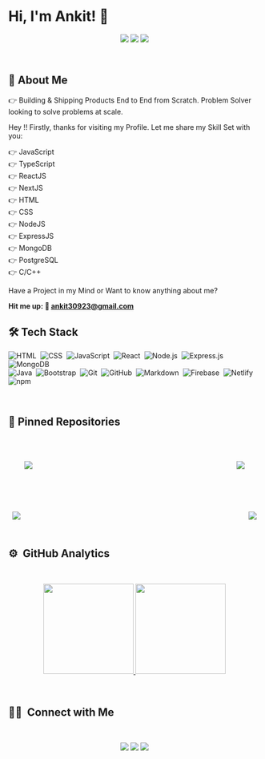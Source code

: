 # Hi, I'm Ankit! 👋 <br>

<p align="center">
<a href="https://www.linkedin.com/in/ankitguptacusat/"><img src="https://img.shields.io/badge/Ankit%20Kumar-0077B5?style=flat&logo=Linkedin&logoColor=white"/></a>
<a href="mailto:ankit30923@gmail.com"><img src="https://img.shields.io/badge/-ankit30923@gmail.com-D14836?style=flat&logo=Gmail&logoColor=white"/></a>
<a href="https://x.com/lazygupta_"><img src="https://img.shields.io/twitter/url?color=White&label=Ankit%20Kumar&style=social&url=https%3A%2F%2Ftwitter.com%2FAnkitK"/></a>

</p>

<br>

  
## 🚀 About Me
👉 Building & Shipping Products End to End from Scratch. Problem Solver looking to solve problems at scale. 

Hey !! Firstly, thanks for visiting my Profile. Let me share my Skill Set with you:

👉 JavaScript  <br>
👉 TypeScript  <br>
👉 ReactJS <br>
👉 NextJS  <br>
👉 HTML <br>
👉 CSS <br>
👉 NodeJS <br>
👉 ExpressJS <br>
👉 MongoDB <br>
👉 PostgreSQL <br>
👉 C/C++ <br>

Have a Project in my Mind or Want to know anything about me?

<strong> Hit me up: 📧 ankit30923@gmail.com </strong>

  
## 🛠 Tech Stack
![HTML](https://img.shields.io/badge/-HTML-05122A?style=flat&logo=HTML5)&nbsp;
![CSS](https://img.shields.io/badge/-CSS-05122A?style=flat&logo=CSS3&logoColor=1572B6)&nbsp;
![JavaScript](https://img.shields.io/badge/-JavaScript-05122A?style=flat&logo=javascript)&nbsp;
![React](https://img.shields.io/badge/-React-05122A?style=flat&logo=react)&nbsp;
![Node.js](https://img.shields.io/badge/-Node.js-05122A?style=flat&logo=node.js)&nbsp;
![Express.js](https://img.shields.io/badge/-Express-05122A?style=flat&logo=express.js)&nbsp;
![MongoDB](https://img.shields.io/badge/-MongoDB-05122A?style=flat&logo=mongodb)\
![Java](https://img.shields.io/badge/-Java-05122A?style=flat&logo=Java&logoColor=FFA518)&nbsp;
![Bootstrap](https://img.shields.io/badge/-Bootstrap-05122A?style=flat&logo=bootstrap&logoColor=563D7C)&nbsp;
![Git](https://img.shields.io/badge/-Git-05122A?style=flat&logo=git)&nbsp;
![GitHub](https://img.shields.io/badge/-GitHub-05122A?style=flat&logo=github)&nbsp;
![Markdown](https://img.shields.io/badge/-Markdown-05122A?style=flat&logo=markdown)&nbsp;
![Firebase](https://img.shields.io/badge/-Firebase-05122A?style=flat&logo=Firebase)&nbsp;
![Netlify](https://img.shields.io/badge/-Netlify-05122A?style=flat&logo=netlify)&nbsp;
<img alt="npm" src="https://img.shields.io/badge/-NPM-05122A?style=flat&logo=npm&logoColor=white" />

<br>

## 📌 Pinned Repositories

<br>

<a href="https://github.com/lazygupta/TellUs-A-Social-Indulge">
  <img align="center" style="margin:2rem" src="https://github-readme-stats.vercel.app/api/pin/?username=lazygupta&repo=TellUs-A-Social-Indulge&title_color=ffffff&text_color=c9cacc&icon_color=4AB197&theme=algolia" />
</a>


<a href="https://github.com/lazygupta/Face-Attendance">
  <img align="right" style="margin:2rem" src="https://github-readme-stats.vercel.app/api/pin/?username=lazygupta&repo=Face-Attendance&title_color=ffffff&text_color=c9cacc&icon_color=4AB197&theme=algolia" />
</a>

&nbsp;

<a href="https://github.com/lazygupta/Spectra">
  <img align="center" style="margin:0.5rem" src="https://github-readme-stats.vercel.app/api/pin/?username=lazygupta&repo=Spectra&title_color=ffffff&text_color=c9cacc&icon_color=4AB197&theme=algolia" />
</a>

<a href="https://github.com/lazygupta/Railway-Reservation">
  <img align="right" style="margin:0.5rem" src="https://github-readme-stats.vercel.app/api/pin/?username=lazygupta&repo=Railway-Reservation&title_color=ffffff&text_color=c9cacc&icon_color=4AB197&theme=algolia" />
</a> 

<br>
<br>


## ⚙️ &nbsp;GitHub Analytics
<br>

<p align="center">
<a href="https://github.com/lazygupta">
  <img height="180em" src="https://github-readme-stats-eight-theta.vercel.app/api?username=lazygupta&show_icons=true&theme=algolia&include_all_commits=true&count_private=true"/> 
  <img height="180em" src="https://github-readme-stats-eight-theta.vercel.app/api/top-langs/?username=lazygupta&layout=compact&langs_count=8&theme=algolia"/>
</a>
</p>
<br>

## 🤝🏻 &nbsp;Connect with Me

<br>

<p align="center">
<a href="https://www.linkedin.com/in/ankitguptacusat"><img src="https://img.shields.io/badge/-Ankit%20Kumar-0077B5?style=flat&logo=Linkedin&logoColor=white"/></a>
<a href="mailto:ankit30923@gmail.com"><img src="https://img.shields.io/badge/-ankit30923@gmail.com-D14836?style=flat&logo=Gmail&logoColor=white"/></a>
<a href="https://x.com/lazygupta_"><img src="https://img.shields.io/twitter/url?color=White&label=Ankit%20Kumar&style=social&url=https%3A%2F%2Ftwitter.com%2FAnkitK"/></a>

</p>

<br>
